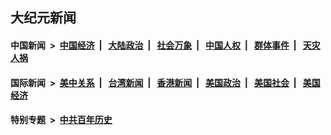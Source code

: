 ## 大纪元新闻

#### 中国新闻 &nbsp;>&nbsp; [中国经济](indexes/ncid283/README.md?06280445) &nbsp;| &nbsp; [大陆政治](indexes/ncid277/README.md?06280445) &nbsp;| &nbsp; [社会万象](indexes/ncid282/README.md?06280445) &nbsp;| &nbsp; [中国人权](indexes/ncid278/README.md?06280445) &nbsp;| &nbsp; [群体事件](indexes/ncid279/README.md?06280445) &nbsp;| &nbsp; [天灾人祸](indexes/ncid280/README.md?06280445)

#### 国际新闻 &nbsp;>&nbsp; [美中关系](indexes/nf1412576/README.md?06280445) &nbsp;| &nbsp; [台湾新闻](indexes/ncid1349361/README.md?06280445) &nbsp;| &nbsp; [香港新闻](indexes/ncid1349362/README.md?06280445) &nbsp;| &nbsp; [美国政治](indexes/ncid1078159/README.md?06280445) &nbsp;| &nbsp; [美国社会](indexes/ncid1078160/README.md?06280445) &nbsp;| &nbsp; [美国经济](indexes/ncid1078158/README.md?06280445)

#### 特别专题 &nbsp;>&nbsp; [中共百年历史](https://github.com/epoch-news/epoch-special/blob/master/README.md?06280445)  
